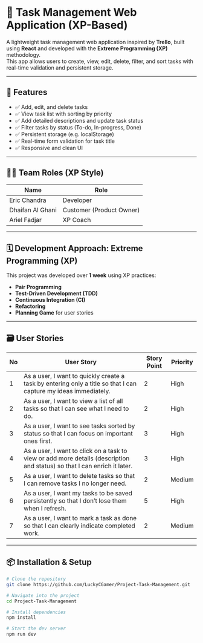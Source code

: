 # 📝 Task Management Web Application (XP-Based)

A lightweight task management web application inspired by **Trello**, built using **React** and developed with the **Extreme Programming (XP)** methodology.  
This app allows users to create, view, edit, delete, filter, and sort tasks with real-time validation and persistent storage.

---

## 🚀 Features

- ✅ Add, edit, and delete tasks
- ✅ View task list with sorting by priority
- ✅ Add detailed descriptions and update task status
- ✅ Filter tasks by status (To-do, In-progress, Done)
- ✅ Persistent storage (e.g. localStorage)
- ✅ Real-time form validation for task title
- ✅ Responsive and clean UI

---

## 🧑‍💻 Team Roles (XP Style)

| Name              | Role                |
|-------------------|---------------------|
| Eric Chandra      | Developer           |
| Dhaifan Al Ghani  | Customer (Product Owner) |
| Ariel Fadjar      | XP Coach            |

---

## 🗓️ Development Approach: Extreme Programming (XP)

This project was developed over **1 week** using XP practices:

- **Pair Programming**
- **Test-Driven Development (TDD)**
- **Continuous Integration (CI)**
- **Refactoring**
- **Planning Game** for user stories

---

## 🗃️ User Stories

| No | User Story | Story Point | Priority |
|----|------------|-------------|----------|
| 1  | As a user, I want to quickly create a task by entering only a title so that I can capture my ideas immediately. | 2 | High |
| 2  | As a user, I want to view a list of all tasks so that I can see what I need to do. | 2 | High |
| 3  | As a user, I want to see tasks sorted by status so that I can focus on important ones first. | 3 | High |
| 4  | As a user, I want to click on a task to view or add more details (description and status) so that I can enrich it later. | 3 | High |
| 5  | As a user, I want to delete tasks so that I can remove tasks I no longer need. | 2 | Medium |
| 6  | As a user, I want my tasks to be saved persistently so that I don’t lose them when I refresh. | 5 | High |
| 7  | 	As a user, I want to mark a task as done so that I can clearly indicate completed work. | 2 | Medium |

---

## 📦 Installation & Setup

```bash
# Clone the repository
git clone https://github.com/LuckyCGamer/Project-Task-Management.git

# Navigate into the project
cd Project-Task-Management

# Install dependencies
npm install

# Start the dev server
npm run dev
